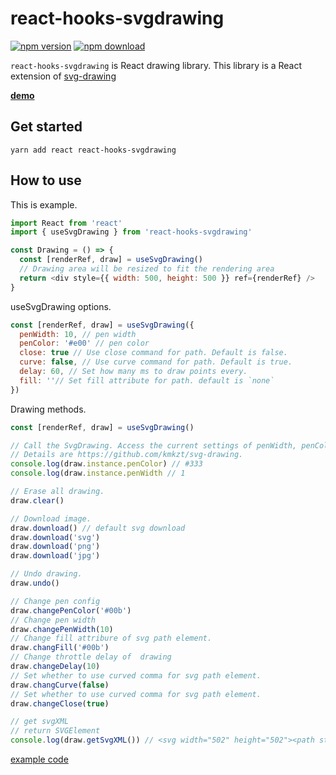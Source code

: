 # react-hooks-svgdrawing

[![npm version](https://badge.fury.io/js/react-hooks-svgdrawing.svg)](https://www.npmjs.com/package/react-hooks-svgdrawing) [![npm download](https://img.shields.io/npm/dt/react-hooks-svgdrawing.svg)](https://www.npmjs.com/package/react-hooks-svgdrawing)

`react-hooks-svgdrawing` is React drawing library. This library is a React extension of [svg-drawing](https://github.com/kmkzt/svg-drawing)

**[demo](https://kmkzt.github.io/react-hooks-svgdrawing/)**

## Get started

```shell
yarn add react react-hooks-svgdrawing
```

## How to use

This is example.

```javascript
import React from 'react'
import { useSvgDrawing } from 'react-hooks-svgdrawing'

const Drawing = () => {
  const [renderRef, draw] = useSvgDrawing()
  // Drawing area will be resized to fit the rendering area
  return <div style={{ width: 500, height: 500 }} ref={renderRef} />
}
```

useSvgDrawing options.

```javascript
const [renderRef, draw] = useSvgDrawing({
  penWidth: 10, // pen width
  penColor: '#e00' // pen color
  close: true // Use close command for path. Default is false.
  curve: false, // Use curve command for path. Default is true.
  delay: 60, // Set how many ms to draw points every.
  fill: ''// Set fill attribute for path. default is `none`
})
```

Drawing methods.

```javascript
const [renderRef, draw] = useSvgDrawing()

// Call the SvgDrawing. Access the current settings of penWidth, penColor etc
// Details are https://github.com/kmkzt/svg-drawing.
console.log(draw.instance.penColor) // #333
console.log(draw.instance.penWidth // 1

// Erase all drawing.
draw.clear()

// Download image.
draw.download() // default svg download
draw.download('svg')
draw.download('png')
draw.download('jpg')

// Undo drawing.
draw.undo()

// Change pen config
draw.changePenColor('#00b')
// Change pen width
draw.changePenWidth(10)
// Change fill attribure of svg path element.
draw.changFill('#00b')
// Change throttle delay of  drawing
draw.changeDelay(10)
// Set whether to use curved comma for svg path element.
draw.changCurve(false)
// Set whether to use curved comma for svg path element.
draw.changeClose(true)

// get svgXML
// return SVGElement
console.log(draw.getSvgXML()) // <svg width="502" height="502"><path stroke-width="3" stroke="#000" fill="none" stroke-linejoin="round" stroke-linecap="round" d="M 156.671875 284.7265625 C 156.671875 286.1465625 156.671875 287.89984375 156.671875 291.83984375  ...
```

[example code](src/example/)
